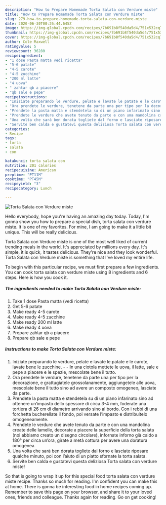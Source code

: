 ```yaml
---
description: "How to Prepare Homemade Torta Salata con Verdure miste"
title: "How to Prepare Homemade Torta Salata con Verdure miste"
slug: 279-how-to-prepare-homemade-torta-salata-con-verdure-miste
date: 2020-06-30T00:26:44.645Z
image: https://img-global.cpcdn.com/recipes/7b691b8f540da5d4/751x532cq70/torta-salata-con-verdure-miste-recipe-main-photo.jpg
thumbnail: https://img-global.cpcdn.com/recipes/7b691b8f540da5d4/751x532cq70/torta-salata-con-verdure-miste-recipe-main-photo.jpg
cover: https://img-global.cpcdn.com/recipes/7b691b8f540da5d4/751x532cq70/torta-salata-con-verdure-miste-recipe-main-photo.jpg
author: Cole Maxwell
ratingvalue: 5
reviewcount: 36280
recipeingredient:
- "1 dose Pasta matta vedi ricetta"
- "5-6 patate"
- "4-5 carote"
- "4-5 zucchine"
- "200 ml latte"
- "4 uova"
- " zahtar qb a piacere"
- "qb sale e pepe"
recipeinstructions:
- "Iniziate preparando le verdure, pelate e lavate le patate e le carote, lavate bene le zucchine.  In una ciotola mettete le uova, il latte, sale e pepe a piacere e le spezie, mescolate bene il tutto."
- "Ora prendete le verdure, tenetene da parte una per tipo per la decorazione, e grattugiatele grossolanamente, aggiungetele alle uova, mescolate bene il tutto sino ad avere un composto omogeneo, lasciate da parte."
- "Prendete la pasta matta e stendetela su di un piano infarinato sino ad ottenere un’impasto dello spessore di circa 3-4 mm, foderate una tortiera di 26 cm di diametro arrivando sino al bordo. Con i rebbi di una forchetta bucherellate il fondo, poi versate l’impasto e distribuitelo omogeneamente."
- "Prendete le verdure che avete tenuto da parte e con una mandolina create delle lamelle, decorate a piacere la superficie della torta salata (noi abbiamo creato un disegno circolare), infornate inforno già caldo a 180° per circa un’ora, girate a metà cottura per avere una doratura omogenea."
- "Una volta che sarà ben dorata togliete dal forno e lasciate riposare qualche minuto, poi con l’aiuto di un piatto sfornate la torta salata."
- "Servite ben calda e gustatevi questa deliziosa Torta salata con verdure miste!"
categories:
- Recipe
tags:
- torta
- salata
- con

katakunci: torta salata con 
nutrition: 201 calories
recipecuisine: American
preptime: "PT11M"
cooktime: "PT45M"
recipeyield: "3"
recipecategory: Lunch

---
```



![Torta Salata con Verdure miste](https://img-global.cpcdn.com/recipes/7b691b8f540da5d4/751x532cq70/torta-salata-con-verdure-miste-recipe-main-photo.jpg)

Hello everybody, hope you're having an amazing day today. Today, I'm gonna show you how to prepare a special dish, torta salata con verdure miste. It is one of my favorites. For mine, I am going to make it a little bit unique. This will be really delicious.



Torta Salata con Verdure miste is one of the most well liked of current trending meals in the world. It's appreciated by millions every day. It's simple, it is quick, it tastes delicious. They're nice and they look wonderful. Torta Salata con Verdure miste is something that I've loved my entire life.


To begin with this particular recipe, we must first prepare a few ingredients. You can cook torta salata con verdure miste using 8 ingredients and 6 steps. Here is how you cook it.

<!--inarticleads1-->

##### The ingredients needed to make Torta Salata con Verdure miste:

1. Take 1 dose Pasta matta (vedi ricetta)
1. Get 5-6 patate
1. Make ready 4-5 carote
1. Make ready 4-5 zucchine
1. Make ready 200 ml latte
1. Make ready 4 uova
1. Prepare  zahtar qb a piacere
1. Prepare qb sale e pepe




<!--inarticleads2-->

##### Instructions to make Torta Salata con Verdure miste:

1. Iniziate preparando le verdure, pelate e lavate le patate e le carote, lavate bene le zucchine. -  - In una ciotola mettete le uova, il latte, sale e pepe a piacere e le spezie, mescolate bene il tutto.
1. Ora prendete le verdure, tenetene da parte una per tipo per la decorazione, e grattugiatele grossolanamente, aggiungetele alle uova, mescolate bene il tutto sino ad avere un composto omogeneo, lasciate da parte.
1. Prendete la pasta matta e stendetela su di un piano infarinato sino ad ottenere un’impasto dello spessore di circa 3-4 mm, foderate una tortiera di 26 cm di diametro arrivando sino al bordo. Con i rebbi di una forchetta bucherellate il fondo, poi versate l’impasto e distribuitelo omogeneamente.
1. Prendete le verdure che avete tenuto da parte e con una mandolina create delle lamelle, decorate a piacere la superficie della torta salata (noi abbiamo creato un disegno circolare), infornate inforno già caldo a 180° per circa un’ora, girate a metà cottura per avere una doratura omogenea.
1. Una volta che sarà ben dorata togliete dal forno e lasciate riposare qualche minuto, poi con l’aiuto di un piatto sfornate la torta salata.
1. Servite ben calda e gustatevi questa deliziosa Torta salata con verdure miste!




So that is going to wrap it up for this special food torta salata con verdure miste recipe. Thanks so much for reading. I'm confident you can make this at home. There is gonna be interesting food in home recipes coming up. Remember to save this page on your browser, and share it to your loved ones, friends and colleague. Thanks again for reading. Go on get cooking!

